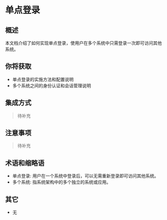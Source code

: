 # 单点登录

## 概述

本文档介绍了如何实现单点登录，使用户在多个系统中只需登录一次即可访问其他系统。

## 你将获取

- 单点登录的实施方法和配置说明
- 多个系统之间的身份认证和会话管理说明

## 集成方式

> 待补充

## 注意事项

> 待补充

## 术语和缩略语

- 单点登录: 用户在一个系统中登录后，可以无需重新登录即可访问其他系统。
- 多个系统: 指系统架构中的多个独立的系统或应用。

## 其它

- 无
